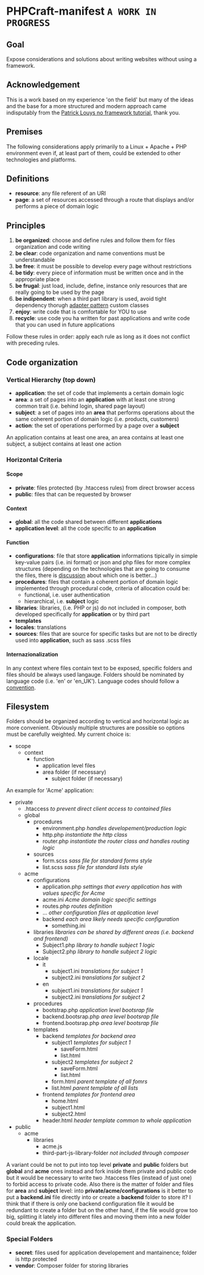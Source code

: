 # PHPCraft-manifest `A WORK IN PROGRESS`

## Goal
Expose considerations and solutions about writing websites without using a framework.

## Acknowledgement
This is a work based on my experience 'on the field' but many of the ideas and the base for a more structured and modern approach came indisputably from the [Patrick Louys no framework tutorial](https://github.com/PatrickLouys/no-framework-tutorial), thank you.

## Premises
The following considerations apply primarily to a Linux + Apache + PHP environment even if, at least part of them, could be extended to other technologies and platforms.

## Definitions
* __resource__: any file referent of an URI 
* __page__: a set of resources accessed through a route that displays and/or performs a piece of domain logic

## Principles
1. __be organized__: choose and define rules and follow them for files organization and code writing
2. __be clear__: code organization and name conventions must be understandable
3. __be free__: it must be possible to develop every page without restrictions
4. __be tidy__: every piece of information must be written once and in the appropriate place
5. __be frugal__: just load, include, define, instance only resources that are really going to be used by the page
6. __be indipendent__: when a third part library is used, avoid tight dependency thorugh [adapter pattern](https://en.wikipedia.org/wiki/Adapter_pattern) custom classes
7. __enjoy__: write code that is comfortable for YOU to use
8. __recycle__: use code you ha written for past applications and write code that you can used in future applications

Follow these rules in order: apply each rule as long as it does not conflict with preceding rules.

## Code organization

### Vertical Hierarchy (top down)
* __application__: the set of code that implements a certain domain logic
* __area__: a set of pages into an __application__ with at least one strong common trait  (i.e. behind login,  shared page layout)
* __subject__: a set of pages into an __area__ that performs operations about the same coherent portion of domain logic (i.e. products, customers)
* __action__: the set of operations performed by a page over a __subject__
 
An application contains at least one area, an area contains at least one subject, a subject contains at least one action

### Horizontal Criteria
#### Scope
* __private__: files protected (by .htaccess rules) from direct browser access
* __public__: files that can be requested by browser

#### Context
* __global__: all the code shared between different __applications__
* __application level__: all the code specific to an __application__

#### Function
* __configurations__: file that store __application__ informations tipically in simple key-value pairs (i.e. ini format) or json and php files for more complex structures (depending on the technologies that are going to consume the files, there is [discussion](http://stackoverflow.com/questions/17666728/load-website-configuration-from-json-or-php-file) about which one is better...) 
* __procedures__: files that contain a coherent portion of domain logic implemented through procedural code, criteria of allocation could be:
  * functional,  i.e. user authentication
  * hierarchical, i.e. __subject__ logic
* __libraries__: libraries, (i.e. PHP or js) do not included in composer, both developed specifically for __application__ or by third part
* __templates__
* __locales__: translations
* __sources__: files that are source for specific tasks but are not to be directly used into __application__, such as sass .scss files

#### Internazionalization
In any context where files contain text to be exposed, specific folders and files should be always used langauge. Folders should be nominated by language code (i.e. 'en' or 'en_UK'). Language codes should follow a [convention](https://en.wikipedia.org/wiki/Language_code).

## Filesystem
Folders should be organized according to vertical and horizontal logic as more convenient. Obviously multiple structures are possible so options must be carefully weighted.
My current choice is:
* scope
  * context
    * function
      * application level files
      * area folder (if necessary)
        * subject folder (if necessary)

An example for 'Acme' application:
* private
  * .htaccess _to prevent direct client access to contained files_
  * global
    * procedures
      * environment.php _handles developement/production logic_
      * http.php _instantiate the http class_
      * router.php _instantiate the router class and handles routing logic_
    * sources
      * form.scss _sass file for standard forms style_
      * list.scss _sass file for standard lists style_
  * acme
    * configurations
      * application.php _settings that every application has with values specific for Acme_
      * acme.ini _Acme domain logic specific settings_
      * routes.php _routes definition_
      * ... _other configuration files at application level_
      * backend _each area likely needs specific configuration_ 
        * something.ini
    * libraries _libraries can be shared by different areas (i.e. backend and frontend)_
      * Subject1.php _library to handle subject 1 logic_
      * Subject2.php _library to handle subject 2 logic_
    * locale
      * it
        * subject1.ini _translations for subject 1_
        * subject2.ini _translations for subject 2_
      * en
        * subject1.ini _translations for subject 1_
        * subject2.ini _translations for subject 2_
    * procedures
      * bootstrap.php _application level bootsrap file_
      * backend.bootsrap.php _area level bootsrap file_
      * frontend.bootsrap.php _area level bootsrap file_
    * templates
      * backend _templates for backend area_
        * subject1 _templates for subject 1_
          * saveForm.html
          * list.html
        * subject2 _templates for subject 2_
          * saveForm.html
          * list.html
        * form.html _parent template of all fomrs_
        * list.html _parent template of all lists_ 
      * frontend _templates for frontend area_
        * home.html
        * subject1.html
        * subject2.html
      * header.html _header template common to whole application_
* public
  * acme
    * libraries
      * acme.js
      * third-part-js-library-folder _not included through composer_

A variant could be not to put into top level __private__ and __public__ folders but __global__ and __acme__ ones instead and fork inside them private and public code but it would be necessary to write two .htaccess files (instead of just one) to forbid access to private code. 
Also there is the matter of folder and files for __area__ and __subject__ level: into __private/acme/configurations__ is it better to put a __backend.ini__ file directly into or create a __backend__ folder to store it? I think that if there is only one backend configuration file it would be redundant to create a folder but on the other hand, if the file would grow too big, splitting it lately into different files and moving them into a new folder could break the application.

### Special Folders
* __secret__: files used for application developement and mantainence; folder is http protected
* __vendor__: Composer folder for storing libraries
